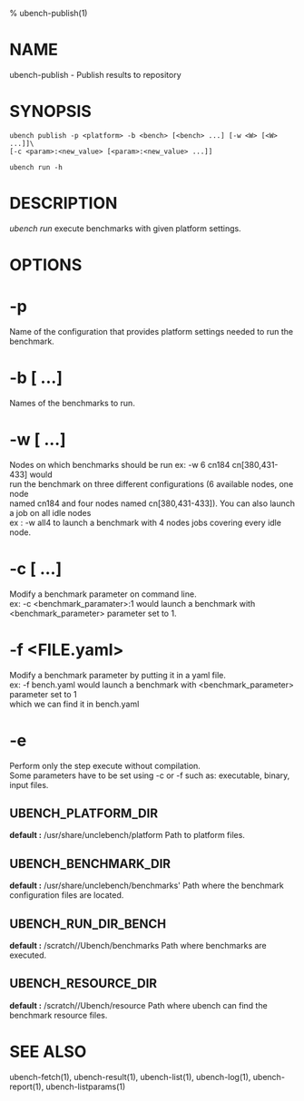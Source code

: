 % ubench-publish(1)

# NAME


ubench-publish -  Publish results to repository

# SYNOPSIS


    ubench publish -p <platform> -b <bench> [<bench> ...] [-w <W> [<W> ...]]\
    [-c <param>:<new_value> [<param>:<new_value> ...]]

    ubench run -h

# DESCRIPTION


*ubench run*  execute benchmarks with given platform settings.

# OPTIONS


# -p <platform>
  Name of the configuration that provides platform settings needed to run the benchmark.


# -b <bench> [<bench> ...]
  Names of the benchmarks to run.


# -w <W> [<W> ...]
  Nodes on which benchmarks should be run ex: -w 6 cn184 cn[380,431-433] would\
  run the benchmark on three different configurations (6 available nodes, one node\
  named cn184 and four nodes named cn[380,431-433]). You can also launch a job on all idle nodes\
  ex : -w all4 to launch a benchmark with 4 nodes jobs covering every idle node.


# -c <CUSTOMP> [<CUSTOMP> ...]
  Modify a benchmark parameter on command line.\
  ex: -c <benchmark_paramater>:1 would launch a benchmark with <benchmark_parameter> parameter set to 1.
  
# -f <FILE.yaml>
  Modify a benchmark parameter by putting it in a yaml file.\
  ex: -f bench.yaml would launch a benchmark with <benchmark_parameter> parameter set to 1\
  which we can find it in bench.yaml

# -e 
  Perform only the step execute without compilation.\
  Some parameters have to be set using -c or -f such as: executable, binary, input files.


## UBENCH_PLATFORM_DIR
   **default :** /usr/share/unclebench/platform
   Path to platform files.


## UBENCH_BENCHMARK_DIR
   **default :** /usr/share/unclebench/benchmarks'
   Path where the benchmark configuration files are located.


## UBENCH_RUN_DIR_BENCH
   **default :** /scratch/<user>/Ubench/benchmarks
   Path where benchmarks are executed.


## UBENCH_RESOURCE_DIR
   **default :** /scratch/<user>/Ubench/resource
   Path where ubench can find the benchmark resource files.

# SEE ALSO

ubench-fetch(1), ubench-result(1), ubench-list(1), ubench-log(1), ubench-report(1), ubench-listparams(1)
